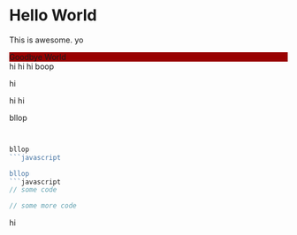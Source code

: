 # Hello World
This is awesome.
yo
<div style="background-color: #990000;">Goodbye World</div>
hi
hi
hi
boop

hi

hi
hi


bllop
```javascript


bllop
```javascript

bllop
```javascript
// some code
```

```javascript
// some more code
```

hi

